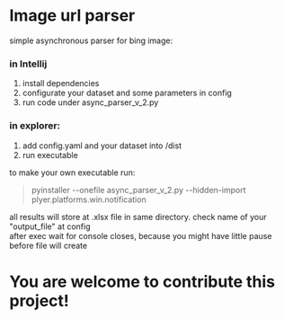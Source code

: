 # Image url parser

simple asynchronous parser for bing image:
### in Intellij
1. install dependencies
2. configurate your dataset and some parameters in config
3. run code under async_parser_v_2.py


### in explorer:
1. add config.yaml and your dataset into /dist
2. run executable

to make your own executable run:
> pyinstaller --onefile async_parser_v_2.py --hidden-import plyer.platforms.win.notification

all results will store at .xlsx file in same directory. check name of your "output_file" at config<br>
after exec wait for console closes, because you might have little pause before file will create

# You are welcome to contribute this project!